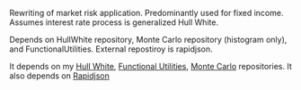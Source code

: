 Rewriting of market risk application.  Predominantly used for fixed income.  Assumes interest rate process is generalized Hull White.

Depends on HullWhite repository, Monte Carlo repository (histogram only), and FunctionalUtilities.  External repostiroy is rapidjson.

It depends on my <a href="https://github.com/phillyfan1138/HullWhite">Hull White</a>,  <a href="https://github.com/phillyfan1138/FunctionalUtilities">Functional Utilities</a>, 
<a href="https://github.com/phillyfan1138/MonteCarlo">Monte Carlo</a> repositories.  It also depends on <a href="https://github.com/miloyip/rapidjson">Rapidjson</a>
